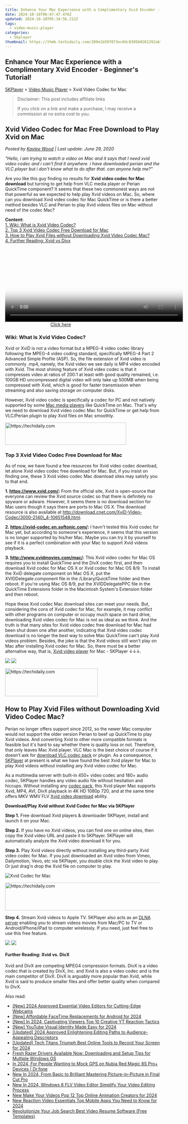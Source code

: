 ```yaml
---
title: Enhance Your Mac Experience with a Complimentary Xvid Encoder - Beginner's Tutorial!
date: 2024-10-16T06:47:47.476Z
updated: 2024-10-18T05:34:56.212Z
tags:
  - video-music-player
categories:
  - 5kplayer
thumbnail: https://thmb.techidaily.com/289e1b59f873ec0dc8305b0281292ab73fb1d9fdd29063def94d2427e3383ad3.jpg
---
```


## Enhance Your Mac Experience with a Complimentary Xvid Encoder - Beginner's Tutorial!

[5KPlayer](https://tools.techidaily.com/5kplayer/products/) \> [Video Music Player](https://tools.techidaily.com/5kplayer/video-music-player/) \> Xvid Video Codec for Mac

>  Disclaimer: This post includes affiliate links
>
>  If you click on a link and make a purchase, I may receive a commission at no extra cost to you.
>

## Xvid Video Codec for Mac Free Download to Play Xvid on Mac

 _Posted by [Kaylee Wood](https://www.quora.com/profile/Amanda-Hu-21) | Last update: June 29, 2020_

_"Hello, i am trying to watch a video on Mac and it says that I need xvid video codec and i can't find it anywhere. i have downloaded perian and the VLC player but i don't know what to do after that. can anyone help me?"_

  
Are you like this guy finding no results for **Xvid video codec for Mac download** but turning to get help from VLC media player or Perian QuickTime component? It seems that these two commonest ways are not that powerful as we expected to help play Xvid videos on Mac. So, where can you download Xvid video codec for Mac QuickTime or is there a better method besides VLC and Perian to play Xvid videos files on Mac without need of the codec Mac?

**Content:**  
[1\. Wiki: What is Xvid Video Codec?](https://tools.techidaily.com/5kplayer/video-music-player/)  
[2\. Top 3 Xvid Video Codec Free Download for Mac](https://tools.techidaily.com/5kplayer/video-music-player/)  
[3\. How to Play Xvid Files without Downloading Xvid Video Codec Mac?](https://tools.techidaily.com/5kplayer/video-music-player/)  
[4\. Further Reading: Xvid vs Divx](https://tools.techidaily.com/5kplayer/video-music-player/) 

<!-- affiliate ads begin -->
<span id="1983471">
					<video width="576" height="240" style="cursor:pointer"
           poster="//a.impactradius-go.com/display-clicktoplayimage/1983471.png"
           onclick="if(!this.playClicked){this.play();this.setAttribute('controls',true);this.playClicked=true;}">
	   <source src="//a.impactradius-go.com/display-ad/22993-1983471">
	   <img src="//a.impactradius-go.com/display-clicktoplayimage/1983471.png" style="border: none; height: 100%; width: 100%; object-fit: contain">
	</video>
	<div style="width:360px;text-align:center"><a href="javascript:window.open(decodeURIComponent('https%3A%2F%2Fhomestyler.sjv.io%2Fc%2F5597632%2F1983471%2F22993'), '_blank');void(0);">Click here</a></div>
</span>
<img height="0" width="0" src="https://imp.pxf.io/i/5597632/1983471/22993" style="position:absolute;visibility:hidden;" border="0" />
<!-- affiliate ads end -->

### **Wiki: What Is Xvid Video Codec?**

Xvid or XviD is not a video format but a MPEG-4 video codec library following the MPEG-4 video coding standard, specifically MPEG-4 Part 2 Advanced Simple Profile (ASP). So, the file extension of Xvid video is commonly .mp4, namely, the Xvid video we see daily is MP4 video encoded with Xvid. The most shining feature of Xvid video codec is that it compresses video at ratios of 200:1 at least with good quality remained, i.e. 100GB HD uncompressed digital video will only take up 500MB when being compressed with Xvid, which is good for faster transmission when streaming and also saving storage on computer disks.

However, Xvid video codec is specifically a codec for PC and not natively supported by some [Mac media players](https://tools.techidaily.com/5kplayer/video-music-player/) like QuickTime on Mac. That's why we need to download Xvid video codec Mac for QuickTime or get help from VLC/Perian plugin to play Xvid files on Mac smoothly.

<!-- affiliate ads begin -->
<a href="https://aligracehair.sjv.io/c/5597632/2135417/19272" target="_top" id="2135417">
  <img src="//a.impactradius-go.com/display-ad/19272-2135417" border="0" alt="https://techidaily.com" width="392" height="72"/>
</a>
<img height="0" width="0" src="https://aligracehair.sjv.io/i/5597632/2135417/19272" style="position:absolute;visibility:hidden;" border="0" />
<!-- affiliate ads end -->

### Top 3 Xvid Video Codec Free Download for Mac

As of now, we have found a few resources for Xvid video codec download, let alone Xvid video codec free download for Mac. But, if you insist on finding one, these 3 Xvid video codec Mac download sites may satisfy you to that end.

**1\. https://www.xvid.com/:** From the official site, Xvid is open-source that everyone can review the Xvid source codec so that there is definitely no spyware or adware. However, it seems there is no download section for Mac users though it says there are ports to Mac OS X. The download resource is also available at http://download.cnet.com/XviD-Video-Codec/3000-2140\_4-10651548.html. 

**2\. https://xvid-codec.en.softonic.com/:** I havn't tested this Xvid codec for Mac yet, but according to someone's experience, it seems that this version is no longer supported by his/her Mac. Maybe you can try it by yourself to see if it is a perfect combination with your Mac to support Xvid videos playback.

**3\. http://www.xvidmovies.com/mac/:** This Xvid video codec for Mac OS requires you to install QuickTime and the DivX codec first, and then download Xvid codec for Mac OS X or Xvid codec for Mac OS 8/9\. To install the XviD delegate component on Mac OS X, put the XVIDDelegate.component file in the /Library/QuickTime folder and then reboot. If you're using Mac OS 8/9, put the XVIDDelegatePPC file in the QuickTime Extensions folder in the Macintosh System's Extension folder and then reboot.

Hope these Xvid codec Mac download sites can meet your needs. But, considering the cons of Xvid codec for Mac, for example, it may conflict with other programs on computer or occupy much space on hard drive, downloading Xvid video codec for Mac is not as ideal as we think. And the truth is that many sites for Xvid video codec free download for Mac had been shut down one after another, indicating that Xvid video codec download is no longer the best way to solve Mac QuickTime can't play Xvid videos problem. Besides, the joke is that the Xvid videos still won't play on Mac after installing Xvid codec for Mac. So, there must be a better alternative way, that is, [Xvid video player](https://tools.techidaily.com/5kplayer/video-music-player/) for Mac - 5KPlayer ↓↓↓.

[![](https://www.5kplayer.com/video-music-player/../button/freedownbackmac.png)](https://tools.techidaily.com/5kplayer/products/) [![](https://www.5kplayer.com/video-music-player/../button/freedownwhitewin.png)](https://tools.techidaily.com/5kplayer/products/) 

<!-- affiliate ads begin -->
<a href="https://aligracehair.sjv.io/c/5597632/2036467/19272" target="_top" id="2036467">
  <img src="//a.impactradius-go.com/display-ad/19272-2036467" border="0" alt="https://techidaily.com" width="300" height="90"/>
</a>
<img height="0" width="0" src="https://aligracehair.sjv.io/i/5597632/2036467/19272" style="position:absolute;visibility:hidden;" border="0" />
<!-- affiliate ads end -->

## How to Play Xvid Files without Downloading Xvid Video Codec Mac?

Perian no longer offers support since 2012, so the newer Mac computer would not support the older version Perian to beef up QuickTime to play Xvid videos. And converting Xvid to other more compatible formats is feasible but it's hard to say whether there is quality loss or not. Therefore, that only leaves Mac Xvid player. VLC Mac is the best choice of course if it doesn't ask for [download VLC codec pack](https://tools.techidaily.com/5kplayer/video-music-player/) or plugin. As a consequence, [5KPlayer](https://tools.techidaily.com/5kplayer/video-music-player/) at present is what we have found the best Xvid player for Mac to play Xvid videos without installing any Xvid video codec for Mac.

As a multimedia server with built-in 450+ video codec and 180+ audio codec, 5KPlayer handles any video audio file without hesitation and hiccups. Without installing any [codec pack](https://tools.techidaily.com/5kplayer/video-music-player/), this Xvid player Mac supports Xvid, MP4, AVI, DivX playback in 4K HD 1080p 720, and at the same time offers MKV WMV FLV [Xvid video download](https://tools.techidaily.com/5kplayer/youtube-download/) ability.

**Download/Play Xvid without Xvid Codec for Mac via 5KPlayer**

**Step 1\.** Free download Xvid players & downloader 5KPlayer, install and launch it on your Mac. 

**Step 2.** If you have no Xvid videos, you can find one on online sites, then copy the Xvid video URL and paste it to 5KPlayer. 5KPlayer will automatically analyze the Xvid video download it for you.

**Step 3.** Play Xvid videos directly without installing any third-party Xvid video codec for Mac. If you just downloaded an Xvid video from Vimeo, Dailymotion, Vevo, etc via 5KPlayer, you double click the Xvid video to play. Or just drag'n drop the Xvid file on computer to play.

![Xvid Codec for Mac](https://www.5kplayer.com/video-music-player/img/play-xvid.jpg) 

<!-- affiliate ads begin -->
<a href="https://imp.i357552.net/c/5597632/1013424/11832" target="_top" id="1013424">
  <img src="//a.impactradius-go.com/display-ad/11832-1013424" border="0" alt="https://techidaily.com" width="728" height="90"/>
</a>
<img height="0" width="0" src="https://imp.i357552.net/i/5597632/1013424/11832" style="position:absolute;visibility:hidden;" border="0" />
<!-- affiliate ads end -->

**Step 4.** Stream Xvid videos to Apple TV. 5KPlayer also acts as an [DLNA server](https://tools.techidaily.com/5kplayer/dlna/) enabling you to stream videos movies from Mac/PC to TV or Android/iPhone/iPad to computer wirelessly. If you need, just feel free to use this free feature.

[![](https://www.5kplayer.com/video-music-player/../button/freedownbackmac.png)](https://tools.techidaily.com/5kplayer/products/) [![](https://www.5kplayer.com/video-music-player/../button/freedownwhitewin.png)](https://tools.techidaily.com/5kplayer/products/) 

#### **Further Reading: Xvid vs. DivX**

Xvid and DivX are competing MPEG4 compression formats. DivX is a video codec that is created by DivX, Inc. and Xvid is also a video codec and is the main competitor of DivX. DivX is arguably more popular than Xvid, while Xvid is said to produce smaller files and offer better quality when compared to DivX.

<ins class="adsbygoogle"
     style="display:block"
     data-ad-format="autorelaxed"
     data-ad-client="ca-pub-7571918770474297"
     data-ad-slot="1223367746"></ins>

<ins class="adsbygoogle"
     style="display:block"
     data-ad-client="ca-pub-7571918770474297"
     data-ad-slot="8358498916"
     data-ad-format="auto"
     data-full-width-responsive="true"></ins>

<span class="atpl-alsoreadstyle">Also read:</span>
<div><ul>
<li><a href="https://video-screen-grab.techidaily.com/new-2024-approved-essential-video-editors-for-cutting-edge-webcams/"><u>[New] 2024 Approved Essential Video Editors for Cutting-Edge Webcams</u></a></li>
<li><a href="https://digital-screen-recording.techidaily.com/new-affordable-facetime-replacements-for-android-for-2024/"><u>[New] Affordable FaceTime Replacements for Android for 2024</u></a></li>
<li><a href="https://youtube-docs.techidaily.com/n-2024-captivating-viewers-top-10-creative-yt-reaction-tactics/"><u>[New] In 2024, Captivating Viewers Top 10 Creative YT Reaction Tactics</u></a></li>
<li><a href="https://youtube-sure.techidaily.com/outube-visual-identity-made-easy-for-2024/"><u>[New] YouTube Visual Identity Made Easy for 2024</u></a></li>
<li><a href="https://facebook-video-footage.techidaily.com/updated-2024-approved-enlightening-editing-paths-to-audience-appealing-descriptors/"><u>[Updated] 2024 Approved Enlightening Editing Paths to Audience-Appealing Descriptors</u></a></li>
<li><a href="https://screen-recording.techidaily.com/updated-tech-titans-triumph-best-online-tools-to-record-your-screen-for-2024/"><u>[Updated] Tech Titans Triumph Best Online Tools to Record Your Screen for 2024</u></a></li>
<li><a href="https://hardware-updates.techidaily.com/fresh-razer-drivers-available-now-downloading-and-setup-tips-for-multiple-windows-os/"><u>Fresh Razer Drivers Available Now: Downloading and Setup Tips for Multiple Windows OS</u></a></li>
<li><a href="https://android-location.techidaily.com/in-2024-for-people-wanting-to-mock-gps-on-nubia-red-magic-8s-proplus-devices-drfone-by-drfone-virtual/"><u>In 2024, For People Wanting to Mock GPS on Nubia Red Magic 8S Pro+ Devices | Dr.fone</u></a></li>
<li><a href="https://video-creation-software.techidaily.com/new-in-2024-from-basic-to-brilliant-mastering-picture-in-picture-in-final-cut-pro/"><u>New In 2024, From Basic to Brilliant Mastering Picture-in-Picture in Final Cut Pro</u></a></li>
<li><a href="https://video-creation-software.techidaily.com/new-in-2024-windows-8-flv-video-editor-simplify-your-video-editing-process/"><u>New In 2024, Windows 8 FLV Video Editor Simplify Your Video Editing Process</u></a></li>
<li><a href="https://video-creation-software.techidaily.com/new-make-your-videos-pop-12-top-online-animation-creators-for-2024/"><u>New Make Your Videos Pop 12 Top Online Animation Creators for 2024</u></a></li>
<li><a href="https://video-creation-software.techidaily.com/new-reaction-video-essentials-top-mobile-apps-you-need-to-know-for-2024/"><u>New Reaction Video Essentials Top Mobile Apps You Need to Know for 2024</u></a></li>
<li><a href="https://video-creation-software.techidaily.com/revolutionize-your-job-search-best-video-resume-software-free-templates/"><u>Revolutionize Your Job Search Best Video Resume Software (Free Templates)</u></a></li>
</ul></div>

